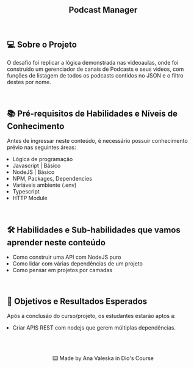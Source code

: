 <!--START_SECTION:header-->
<section align="center">
    <h1>Podcast Manager</h1>
</section>
<!--END_SECTION:header-->
<br/>

<h2>💻 Sobre o Projeto</h2>

<p>O desafio foi replicar a lógica demonstrada nas videoaulas, onde foi construído um gerenciador de canais de Podcasts e seus videos, com funções de listagem de todos os podcasts contidos no JSON e o filtro destes por nome.</p>
<br/>

<h2>📚 Pré-requisitos de Habilidades e Níveis de Conhecimento</h2>

<p>Antes de ingressar neste conteúdo, é necessário possuir conhecimento prévio nas seguintes áreas:</p>
<ul style="padding-left: 15px">
  <li>Lógica de programação</li>
  <li>Javascript | Básico</li>
  <li>NodeJS | Básico</li>
  <li>NPM, Packages, Dependencies</li>
  <li>Variáveis ambiente (.env)</li>
  <li>Typescript</li>
  <li>HTTP Module</li>
</ul>
<br/>

<h2>🛠️ Habilidades e Sub-habilidades que vamos aprender neste conteúdo</h2>

<ul style="padding-left: 15px">
  <li>Como construir uma API com NodeJS puro</li>
  <li>Como lidar com várias dependências de um projeto</li>
  <li>Como pensar em projetos por camadas</li>
</ul>
<br/>

<h2>🎯 Objetivos e Resultados Esperados</h2>

<p>Após a conclusão do curso/projeto, os estudantes estarão aptos a:</p>
<ul style="padding-left: 15px">
  <li>Criar APIS REST com nodejs que gerem múltiplas dependências.</li>
</ul>

<!--START_SECTION:footer-->
<br/>
<br/>
<section align="center">
  <p>
    ⌨️ Made by Ana Valeska in Dio's Course
  </p>
</section>
<br />
<br />

<!--END_SECTION:footer-->

